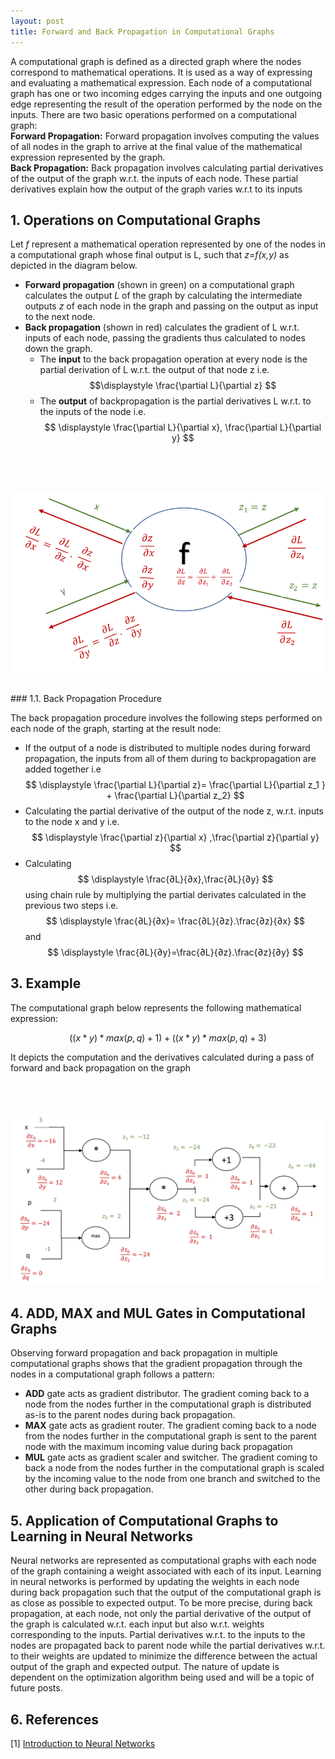 ```yaml
---
layout: post
title: Forward and Back Propagation in Computational Graphs
---
```

A computational graph is defined as a directed graph where the nodes correspond to mathematical operations. It is used as a way of expressing and evaluating a mathematical expression. Each node of a computational graph has one or two incoming edges carrying the inputs and one outgoing edge representing the result of the operation performed by the node on the inputs. There are two basic operations performed on a computational graph:  
**Forward Propagation:** Forward propagation involves computing the values of all nodes in the graph to arrive at the final value of the mathematical expression represented by the graph.  
**Back Propagation:** Back propagation involves calculating partial derivatives of the output of the graph w.r.t. the inputs of each node. These partial derivatives explain how the output of the graph varies w.r.t to its inputs  

## 1. Operations on Computational Graphs
Let *f* represent a mathematical operation represented by one of the nodes in a computational graph whose final output is L, such that  *z=f(x,y)* as depicted in the diagram below.  
* **Forward propagation** (shown in green) on a computational graph calculates the output  *L* of the graph by calculating the intermediate outputs  *z* of each node in the graph and passing on the output as input to the next node.  
* **Back propagation** (shown in red) calculates the gradient of L w.r.t. inputs of each node, passing the gradients thus calculated to nodes down the graph.    
	* The **input** to the back propagation operation at every node is the partial derivation of L w.r.t. the output of that node z i.e. $$\displaystyle \frac{\partial L}{\partial z} $$   
	* The **output** of backpropagation is the partial derivatives L w.r.t. to the inputs of the node i.e.  $$ \displaystyle \frac{\partial L}{\partial x}, \frac{\partial L}{\partial y} $$  

<BR>
<BR>
<BR>
       
<p align="center">
  <img src="../images/fbprop.png"> <br><br>
</p> 
### 1.1. Back Propagation Procedure

The back propagation procedure involves the following steps performed on each node of the graph, starting at the result node:  

* If the output of a node is distributed to multiple nodes during forward propagation, the inputs from all of them during to backpropagation are added together i.e $$ \displaystyle \frac{\partial L}{\partial z}=  \frac{\partial L}{\partial z_1 } + \frac{\partial L}{\partial z_2} $$  
* Calculating the partial derivative of the output of the node z, w.r.t. inputs to the node x and y  i.e.  $$ \displaystyle \frac{\partial z}{\partial x} ,\frac{\partial z}{\partial y} $$  
* Calculating  $$ \displaystyle \frac{∂L}{∂x},\frac{∂L}{∂y} $$  using chain rule by multiplying the partial derivates calculated in the previous two steps i.e. $$ \displaystyle \frac{∂L}{∂x}=  \frac{∂L}{∂z}.\frac{∂z}{∂x} $$ and $$ \displaystyle \frac{∂L}{∂y}=\frac{∂L}{∂z}.\frac{∂z}{∂y} $$   

  
## 3. Example    

The computational graph below represents the following mathematical expression:  
  
$$ \displaystyle ((x*y) * max(p, q) +1 ) + ((x*y) * max(p, q) +3 ) $$  
  
It depicts the computation and the derivatives calculated during a pass of forward and back propagation on the graph  
<BR>
<BR>
<BR>
 
<p align="center">
  <img src="../images/examplefbprop.png"> <br> 
</p> 
	 
## 4. ADD, MAX and MUL Gates in Computational Graphs     

Observing forward propagation and back propagation in multiple computational graphs shows that the gradient propagation through the nodes in a computational graph follows a pattern:    
* **ADD** gate acts as gradient distributor. The gradient coming back to a node from the nodes further in the computational graph is  distributed as-is to the parent nodes during back propagation.    
* **MAX** gate acts as gradient router. The gradient coming back to a node from the nodes further in the computational graph is sent to the parent node with the maximum incoming value during back propagation  
*  **MUL** gate acts as gradient scaler and switcher. The gradient coming to back a node from the nodes further in the computational graph is scaled by the incoming value to the node from one branch and switched to the other during back propagation.    

## 5. Application of Computational Graphs to Learning in Neural Networks    

Neural networks are represented as computational graphs with each node of the graph containing a weight associated with each of its input. Learning in neural networks is performed by updating the weights in each node during back propagation such that the output of  the computational graph is as close as possible to expected output. To be more precise, during back propagation, at each node, not only the partial derivative of the output of the graph is calculated w.r.t.  each input but also w.r.t. weights corresponding to the inputs. Partial derivatives w.r.t. to the inputs to the nodes are propagated back to parent node while the partial derivatives w.r.t. to their weights are updated to minimize the difference between the actual output of the graph and expected output. The nature of update is dependent on the optimization algorithm being used and will be a topic of future posts.
  
## 6. References
[1] [Introduction to Neural Networks](https://www.youtube.com/watch?v=d14TUNcbn1k&t=2095s)
